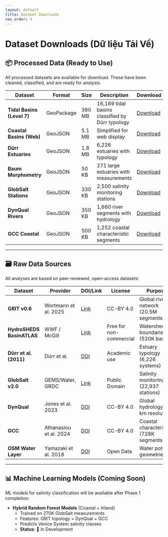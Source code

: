```yaml
---
layout: default
title: Dataset Downloads
nav_order: 4
---
```


# Dataset Downloads (Dữ liệu Tải Về)

## 📦 Processed Data (Ready to Use)

All processed datasets are available for download. These have been cleaned, classified, and are ready for analysis.

| Dataset | Format | Size | Description | Download |
|---------|--------|------|-------------|----------|
| **Tidal Basins (Level 7)** | GeoPackage | 380 MB | 16,189 tidal basins classified by Dürr typology | [Download](data/processed/tidal_basins_river_based_lev07.gpkg) |
| **Coastal Basins (Web)** | GeoJSON | 5.1 MB | Simplified for web display | [Download](data/web/tidal_basins_precise.geojson) |
| **Dürr Estuaries** | GeoJSON | 1.8 MB | 6,226 estuaries with typology | [Download](data/web/durr_estuaries.geojson) |
| **Baum Morphometry** | GeoJSON | 50 KB | 271 large estuaries with measurements | [Download](data/web/baum_morphometry.geojson) |
| **GlobSalt Stations** | GeoJSON | 330 KB | 2,500 salinity monitoring stations | [Download](data/web/globsalt_stations.geojson) |
| **DynQual Rivers** | GeoJSON | 350 KB | 1,660 river segments with hydrology | [Download](data/web/dynqual_river_characteristics.geojson) |
| **GCC Coastal** | GeoJSON | 500 KB | 1,252 coastal characteristic segments | [Download](data/web/gcc_coastal_characteristics.geojson) |

---

## 🗃️ Raw Data Sources

All analyses are based on peer-reviewed, open-access datasets:

| Dataset | Provider | DOI/Link | License | Purpose |
|---------|----------|----------|---------|---------|
| **GRIT v0.6** | Wortmann et al. 2025 | [Link](https://doi.org/10.5281/zenodo.8278616) | CC-BY 4.0 | Global river network (20.5M segments) |
| **HydroSHEDS BasinATLAS** | WWF / McGill | [Link](https://www.hydrosheds.org/products/basinatlas) | Free for non-commercial | Watershed boundaries (520K basins) |
| **Dürr et al. (2011)** | Dürr et al. | [DOI](https://doi.org/10.1007/s12237-011-9381-y) | Academic use | Estuary typology (6,226 systems) |
| **GlobSalt v2.0** | GEMS/Water, GRDC | [Link](https://gemstat.org/globsalt/) | Public Domain | Salinity monitoring (22,937 stations) |
| **DynQual** | Jones et al. 2023 | [DOI](https://doi.org/10.5194/essd-15-5287-2023) | CC-BY 4.0 | Global hydrology (10 km resolution) |
| **GCC** | Athanasiou et al. 2024 | [DOI](https://doi.org/10.5194/essd-16-3847-2024) | CC-BY 4.0 | Coastal characteristics (728K segments) |
| **OSM Water Layer** | Yamazaki et al. 2018 | [DOI](https://doi.org/10.1002/2017GL072874) | Open Data | Water polygon geometries |

---

## 📊 Machine Learning Models (Coming Soon)

ML models for salinity classification will be available after Phase 1 completion:

- **Hybrid Random Forest Models** (Coastal + Inland)
  - Trained on 270K GlobSalt measurements
  - Features: GRIT topology + DynQual + GCC
  - Predicts Venice System salinity classes
  - **Status**: 🔄 In Development
